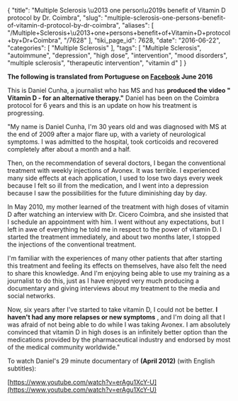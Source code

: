 {
    "title": "Multiple Sclerosis \u2013 one person\u2019s benefit of Vitamin D protocol by Dr. Coimbra",
    "slug": "multiple-sclerosis-one-persons-benefit-of-vitamin-d-protocol-by-dr-coimbra",
    "aliases": [
        "/Multiple+Sclerosis+\u2013+one+persons+benefit+of+Vitamin+D+protocol+by+Dr+Coimbra",
        "/7628"
    ],
    "tiki_page_id": 7628,
    "date": "2016-06-22",
    "categories": [
        "Multiple Sclerosis"
    ],
    "tags": [
        "Multiple Sclerosis",
        "autoimmune",
        "depression",
        "high dose",
        "intervention",
        "mood disorders",
        "multiple sclerosis",
        "therapeutic intervention",
        "vitamin d"
    ]
}


**The following is translated from Portuguese on [Facebook](https://www.facebook.com/groups/EscleroseMultiplaOTratamento/permalink/1201611816550711/%20) June 2016** 

This is Daniel Cunha, a journalist who has MS and has  **produced the video " Vitamin D - for an alternative therapy."**  Daniel has been on the Coimbra protocol for 6 years and this is an update on how his treatment is progressing.

"My name is Daniel Cunha, I'm 30 years old and was diagnosed with MS at the end of 2009 after a major flare up, with a variety of neurological symptoms. I was admitted to the hospital, took corticoids and recovered completely after about a month and a half.

Then, on the recommendation of several doctors, I began the conventional treatment with weekly injections of Avonex. It was terrible. I experienced many side effects at each application, I used to lose two days every week because I felt so ill from the medication, and I went into a depression because I saw the possibilities for the future diminishing day by day.

In May 2010, my mother learned of the treatment with high doses of vitamin D after watching an interview with Dr. Cicero Coimbra, and she insisted that I schedule an appointment with him. I went without any expectations, but I left in awe of everything he told me in respect to the power of vitamin D. I started the treatment immediately, and about two months later, I stopped the injections of the conventional treatment.

I'm familiar with the experiences of many other patients that after starting this treatment and feeling its effects on themselves, have also felt the need to share this knowledge. And I'm enjoying being able to use my training as a journalist to do this, just as I have enjoyed very much producing a documentary and giving interviews about my treatment to the media and social networks.

Now, six years after I've started to take vitamin D, I could not be better.  **I haven't had any more relapses or new symptoms** , and I'm doing all that I was afraid of not being able to do while I was taking Avonex. I am absolutely convinced that vitamin D in high doses is an infinitely better option than the medications provided by the pharmaceutical industry and endorsed by most of the medical community worldwide."

To watch Daniel's 29 minute documentary of  **(April 2012)** (with English subtitles): 

[https://www.youtube.com/watch?v=erAgu1XcY-U](https://www.youtube.com/watch?v=erAgu1XcY-U)
